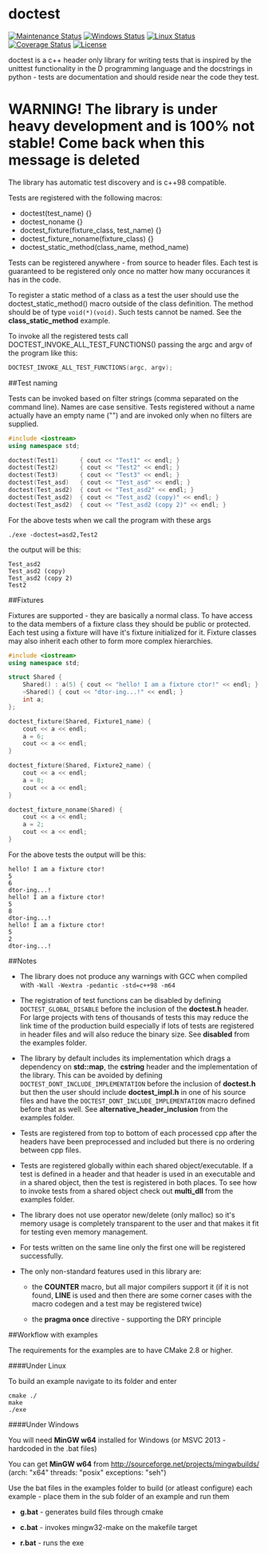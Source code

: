 doctest
=======
[![Maintenance Status](http://stillmaintained.com/onqtam/doctest.png)](http://stillmaintained.com/onqtam/doctest)
[![Windows Status](http://img.shields.io/appveyor/ci/onqtam/doctest.svg?branch=master)](https://ci.appveyor.com/project/onqtam/doctest)
[![Linux Status](https://travis-ci.org/onqtam/doctest.svg?branch=master)](https://travis-ci.org/onqtam/doctest)
[![Coverage Status](https://coveralls.io/repos/onqtam/doctest/badge.png)](https://coveralls.io/r/onqtam/doctest)
[![License](http://img.shields.io/badge/license-MIT-blue.svg)](http://opensource.org/licenses/MIT)

doctest is a c++ header only library for writing tests that is inspired by the unittest functionality in the D programming language and the docstrings in python - tests are documentation and should reside near the code they test.

WARNING! The library is under heavy development and is 100% not stable! Come back when this message is deleted
==============================================================================================================

The library has automatic test discovery and is c++98 compatible.

Tests are registered with the following macros:

- doctest(test_name) {}
- doctest_noname {}
- doctest_fixture(fixture_class, test_name) {}
- doctest_fixture_noname(fixture_class) {}
- doctest_static_method(class_name, method_name)

Tests can be registered anywhere - from source to header files. Each test is guaranteed to be registered only once no matter how many occurances it has in the code.

To register a static method of a class as a test the user should use the doctest_static_method() macro outside of the class definition.
The method should be of type ```void(*)(void)```. Such tests cannot be named. See the **class_static_method** example.

To invoke all the registered tests call DOCTEST_INVOKE_ALL_TEST_FUNCTIONS() passing the argc and argv of the program like this:
```C++
DOCTEST_INVOKE_ALL_TEST_FUNCTIONS(argc, argv);
```

##Test naming

Tests can be invoked based on filter strings (comma separated on the command line). Names are case sensitive.
Tests registered without a name actually have an empty name ("") and are invoked only when no filters are supplied.

```C++
#include <iostream>
using namespace std;

doctest(Test1)      { cout << "Test1" << endl; }
doctest(Test2)      { cout << "Test2" << endl; }
doctest(Test3)      { cout << "Test3" << endl; }
doctest(Test_asd)   { cout << "Test_asd" << endl; }
doctest(Test_asd2)  { cout << "Test_asd2" << endl; }
doctest(Test_asd2)  { cout << "Test_asd2 (copy)" << endl; }
doctest(Test_asd2)  { cout << "Test_asd2 (copy 2)" << endl; }
```

For the above tests when we call the program with these args

```
./exe -doctest=asd2,Test2
```

the output will be this:

```
Test_asd2
Test_asd2 (copy)
Test_asd2 (copy 2)
Test2
```

##Fixtures

Fixtures are supported - they are basically a normal class. To have access to the data members of a fixture class they should be public or protected. Each test using a fixture will have it's fixture initialized for it. Fixture classes may also inherit each other to form more complex hierarchies.

```C++
#include <iostream>
using namespace std;

struct Shared {
    Shared() : a(5) { cout << "hello! I am a fixture ctor!" << endl; }
    ~Shared() { cout << "dtor-ing...!" << endl; }
    int a;
};

doctest_fixture(Shared, Fixture1_name) {
    cout << a << endl;
    a = 6;
    cout << a << endl;
}

doctest_fixture(Shared, Fixture2_name) {
    cout << a << endl;
    a = 8;
    cout << a << endl;
}

doctest_fixture_noname(Shared) {
    cout << a << endl;
    a = 2;
    cout << a << endl;
}
```

For the above tests the output will be this:

```
hello! I am a fixture ctor!
5
6
dtor-ing...!
hello! I am a fixture ctor!
5
8
dtor-ing...!
hello! I am a fixture ctor!
5
2
dtor-ing...!
```

##Notes

- The library does not produce any warnings with GCC when compiled with ```-Wall -Wextra -pedantic -std=c++98 -m64```

- The registration of test functions can be disabled by defining ```DOCTEST_GLOBAL_DISABLE``` before the inclusion of the **doctest.h** header. For large projects with tens of thousands of tests this may reduce the link time of the production build especially if lots of tests are registered in header files and will also reduce the binary size. See **disabled** from the examples folder.

- The library by default includes its implementation which drags a dependency on **std::map**, the **cstring** header and the implementation of the library. This can be avoided by defining ```DOCTEST_DONT_INCLUDE_IMPLEMENTATION``` before the inclusion of **doctest.h** but then the user should include **doctest_impl.h** in one of his source files and have the ```DOCTEST_DONT_INCLUDE_IMPLEMENTATION``` macro defined before that as well. See **alternative_header_inclusion** from the examples folder.

- Tests are registered from top to bottom of each processed cpp after the headers have been preprocessed and included but there is no ordering between cpp files.

- Tests are registered globally within each shared object/executable. If a test is defined in a header and that header is used in an executable and in a shared object, then the test is registered in both places. To see how to invoke tests from a shared object check out **multi_dll** from the examples folder.

- The library does not use operator new/delete (only malloc) so it's memory usage is completely transparent to the user and that makes it fit for testing even memory management.

- For tests written on the same line only the first one will be registered successfully.

- The only non-standard features used in this library are:

  - the **__COUNTER__** macro, but all major compilers support it (if it is not found, **__LINE__** is used and then there are some corner cases with the macro codegen and a test may be registered twice)

  - the **pragma once** directive - supporting the DRY principle

##Workflow with examples

The requirements for the examples are to have CMake 2.8 or higher.

####Under Linux

To build an example navigate to its folder and enter

```
cmake ./
make
./exe
```

####Under Windows

You will need **MinGW w64** installed for Windows (or MSVC 2013 - hardcoded in the .bat files)

You can get **MinGW w64** from http://sourceforge.net/projects/mingwbuilds/ (arch: "x64" threads: "posix" exceptions: "seh")

Use the bat files in the examples folder to build (or atleast configure) each example - place them in the sub folder of an example and run them

- **g.bat** - generates build files through cmake

- **c.bat** - invokes mingw32-make on the makefile target

- **r.bat** - runs the exe
